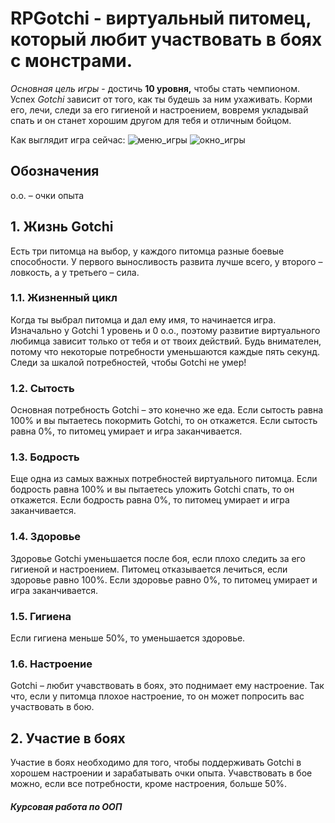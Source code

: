 # RPGotchi  - виртуальный питомец, который любит участвовать в боях с монстрами. 
*Основная цель игры* - достичь 
**10 уровня,**
чтобы стать чемпионом. 
Успех *Gotchi* зависит от того, как ты будешь за ним ухаживать. 
Корми его, лечи, следи за его гигиеной и настроением, вовремя укладывай спать и он станет хорошим другом для тебя и отличным бойцом.

Как выглядит игра сейчас:
 ![меню_игры](https://pp.userapi.com/c636631/v636631050/5839f/Z6FXfyPVFiE.jpg)
 ![окно_игры](https://pp.userapi.com/c636631/v636631050/5838f/r_3RdZz7ShY.jpg)

## Обозначения ##
о.о. – очки опыта
## 1. Жизнь Gotchi ##
Есть три питомца на выбор, у каждого питомца разные боевые способности.
У первого выносливость развита лучше всего, у второго – ловкость, а у третьего – сила.
### 1.1. Жизненный цикл ###
Когда ты выбрал питомца и дал ему имя, то начинается игра. 
Изначально у Gotchi 1 уровень и 0 о.о., поэтому развитие виртуального любимца зависит только от тебя и от твоих действий.
Будь внимателен, потому что некоторые потребности уменьшаются каждые пять секунд. 
Следи за шкалой потребностей, чтобы Gotchi не умер!
### 1.2. Сытость ###
Основная потребность Gotchi – это конечно же еда. 
Если сытость равна 100% и вы пытаетесь покормить Gotchi, то он откажется. Если сытость равна 0%, то питомец умирает и игра заканчивается.
### 1.3. Бодрость ###
Еще одна из самых важных потребностей виртуального питомца. 
Если бодрость равна 100% и вы пытаетесь уложить Gotchi спать, то он откажется. 
Если бодрость равна 0%, то питомец умирает и игра заканчивается. 
### 1.4. Здоровье ###
Здоровье Gotchi уменьшается после боя, если плохо следить за его гигиеной и настроением. 
Питомец отказывается лечиться, если здоровье равно 100%.
Если здоровье равно 0%, то питомец умирает и игра заканчивается. 
### 1.5. Гигиена ###
Если гигиена меньше 50%, то уменьшается здоровье.
### 1.6. Настроение ###
Gotchi – любит учавствовать в боях, это поднимает ему настроение. 
Так что, если у питомца плохое настроение, то он может попросить вас участвовать в бою.

## 2. Участие в боях ##
Участие в боях необходимо для того, чтобы поддерживать Gotchi в хорошем настроении и зарабатывать очки опыта. 
Учавствовать в бое можно, если все потребности, кроме настроения, больше 50%.

##### *Курсовая работа по ООП* #####

